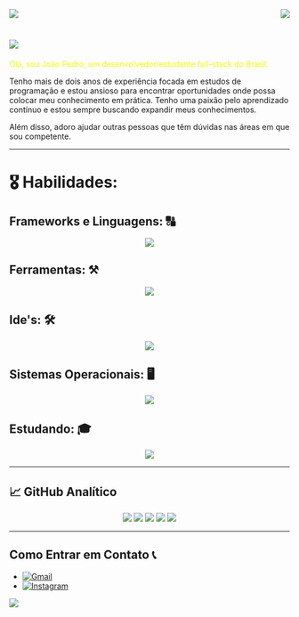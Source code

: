 <img align="center" src="https://capsule-render.vercel.app/api?type=waving&height=100&color=gradient&section=header">
<img align="right" src="https://visitor-badge.laobi.icu/badge?page_id=EstruttiJP.visitor-badge&left_color=blue&right_color=red" />

# <img src="https://readme-typing-svg.demolab.com/?lines=Bem+Vindo+ao+meu+perfil!;Espero+que+você+goste!">


<p style="color: #f4fc03;">
Olá, sou João Pedro, um desenvolvedor/estudante full-stack do Brasil.

Tenho mais de dois anos de experiência focada em estudos de programação e estou ansioso para encontrar oportunidades onde possa colocar meu conhecimento em prática. Tenho uma paixão pelo aprendizado contínuo e estou sempre buscando expandir meus conhecimentos.

Além disso, adoro ajudar outras pessoas que têm dúvidas nas áreas em que sou competente.
</p>

<hr>

# 🎖️ Habilidades:

## Frameworks e Linguagens: 🔠
<p align="center">
  <a href="https://skillicons.dev">
    <img src="https://skillicons.dev/icons?i=html,css,js,ts,jquery,bootstrap,angular,reactivex,react,php,mysql,java,spring"/>
  </a>
</p>

## Ferramentas: ⚒️
<p align="center">
  <a href="https://skillicons.dev">
    <img src="https://skillicons.dev/icons?i=aws,git,github,githubactions,stackoverflow,npm,maven,docker"/>
  </a>
</p>

## Ide's: 🛠️
<p align="center">
  <a href="https://skillicons.dev">
    <img src="https://skillicons.dev/icons?i=vscode,idea,eclipse,visualstudio"/>
  </a>
</p>

## Sistemas Operacionais: 🖥️
<p align="center">
  <a href="https://skillicons.dev">
    <img src="https://skillicons.dev/icons?i=mint,ubuntu,linux,windows"/>
  </a>
</p>

## Estudando: 🎓
  <p align="center">
    <a href="https://skillicons.dev">
      <img src="https://skillicons.dev/icons?i=aws,kubernetes,docker,nodejs,python"/>
    </a>
  </p>
  
<hr>



## 📈 GitHub Analítico


<p align="center">
        <img src="https://github-profile-summary-cards.vercel.app/api/cards/profile-details?username=EstruttiJP&theme=tokyonight">
        <img src="https://github-profile-summary-cards.vercel.app/api/cards/repos-per-language?username=EstruttiJP&theme=tokyonight">
        <img src="https://github-profile-summary-cards.vercel.app/api/cards/most-commit-language?username=EstruttiJP&theme=tokyonight">
        <img src="https://github-profile-summary-cards.vercel.app/api/cards/stats?username=EstruttiJP&theme=tokyonight">
        <img src="https://github-profile-summary-cards.vercel.app/api/cards/productive-time?username=EstruttiJP&theme=tokyonight">
</p>

<hr>

## Como Entrar em Contato 📞
- [![Gmail](https://img.shields.io/badge/Gmail-0F0F0F?style=for-the-badge&logo=gmail&logoColor=EA4335)](mailto:716cobre@gmail.com)
- [![Instagram](https://img.shields.io/badge/Instagram-0F0F0F?style=for-the-badge&logo=Instagram&logoColor=00CED1)](https://www.instagram.com/jaojao_sk8)


<img align="center" src="https://capsule-render.vercel.app/api?type=waving&height=100&color=gradient&section=footer">

